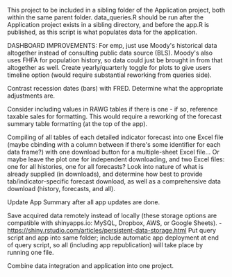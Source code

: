 This project to be included in a sibling folder of the Application project, both within the same parent folder.
data_queries.R should be run after the Application project exists in a sibling directory, and before the app.R is published, as this script is what populates data for the application.



DASHBOARD IMPROVEMENTS:
For emp, just use Moody's historical data altogether instead of consulting public data source (BLS).
Moody's also uses FHFA for population history, so data could just be brought in from that altogether as well.
Create yearly/quarterly toggle for plots to give users timeline option (would require substantial reworking from queries side).

Contrast recession dates (bars) with FRED. Determine what the appropriate adjustments are.

Consider including values in RAWG tables if there is one - if so, reference taxable sales for formatting. This would require a reworking of the forecast summary table formatting (at the top of the app).

Compiling of all tables of each detailed indicator forecast into one Excel file (maybe cbinding with a column between if there's some identifier for each data frame?) with one download button for a multiple-sheet Excel file... Or maybe leave the plot one for independent downloading, and two Excel files: one for all histories, one for all forecasts?
Look into nature of what is already supplied (in downloads), and determine how best to provide tab/indicator-specific forecast download, as well as a comprehensive data download (history, forecasts, and all).

Update App Summary after all app updates are done.

Save acquired data remotely instead of locally (these storage options are compatible with shinyapps.io: MySQL, Dropbox, AWS, or Google Sheets). -https://shiny.rstudio.com/articles/persistent-data-storage.html
Put query script and app into same folder; include automatic app deployment at end of query script, so all (including app republication) will take place by running one file.

Combine data integration and application into one project.

